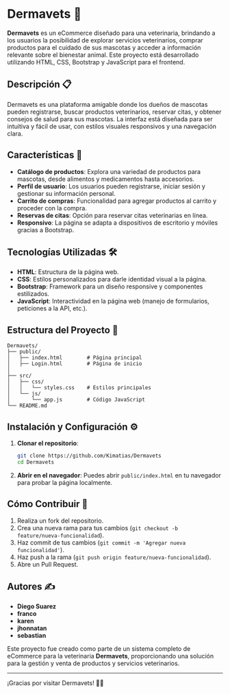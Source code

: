 
# Dermavets 🐾

**Dermavets** es un eCommerce diseñado para una veterinaria, brindando a los usuarios la posibilidad de explorar servicios veterinarios, comprar productos para el cuidado de sus mascotas y acceder a información relevante sobre el bienestar animal. Este proyecto está desarrollado utilizando HTML, CSS, Bootstrap y JavaScript para el frontend.

## Descripción 📋

Dermavets es una plataforma amigable donde los dueños de mascotas pueden registrarse, buscar productos veterinarios, reservar citas, y obtener consejos de salud para sus mascotas. La interfaz está diseñada para ser intuitiva y fácil de usar, con estilos visuales responsivos y una navegación clara.

## Características 🚀

- **Catálogo de productos**: Explora una variedad de productos para mascotas, desde alimentos y medicamentos hasta accesorios.
- **Perfil de usuario**: Los usuarios pueden registrarse, iniciar sesión y gestionar su información personal.
- **Carrito de compras**: Funcionalidad para agregar productos al carrito y proceder con la compra.
- **Reservas de citas**: Opción para reservar citas veterinarias en línea.
- **Responsivo**: La página se adapta a dispositivos de escritorio y móviles gracias a Bootstrap.
  
## Tecnologías Utilizadas 🛠️

- **HTML**: Estructura de la página web.
- **CSS**: Estilos personalizados para darle identidad visual a la página.
- **Bootstrap**: Framework para un diseño responsive y componentes estilizados.
- **JavaScript**: Interactividad en la página web (manejo de formularios, peticiones a la API, etc.).

## Estructura del Proyecto 📂

```
Dermavets/
├── public/
│   ├── index.html        # Página principal
│   ├── Login.html        # Página de inicio
│ 
├── src/
│   ├── css/
│   │   └── styles.css    # Estilos principales
│   └── js/
│       └── app.js        # Código JavaScript
└── README.md
```

## Instalación y Configuración ⚙️

1. **Clonar el repositorio**:

   ```bash
   git clone https://github.com/Kimatias/Dermavets
   cd Dermavets
   ```

2. **Abrir en el navegador**: Puedes abrir `public/index.html` en tu navegador para probar la página localmente.

## Cómo Contribuir 🤝

1. Realiza un fork del repositorio.
2. Crea una nueva rama para tus cambios (`git checkout -b feature/nueva-funcionalidad`).
3. Haz commit de tus cambios (`git commit -m 'Agregar nueva funcionalidad'`).
4. Haz push a la rama (`git push origin feature/nueva-funcionalidad`).
5. Abre un Pull Request.

## Autores ✍️

- **Diego Suarez**
- **franco**
- **karen**
- **jhonnatan**
- **sebastian**



Este proyecto fue creado como parte de un sistema completo de eCommerce para la veterinaria **Dermavets**, proporcionando una solución para la gestión y venta de productos y servicios veterinarios.

---

¡Gracias por visitar Dermavets! 🐶🐱
